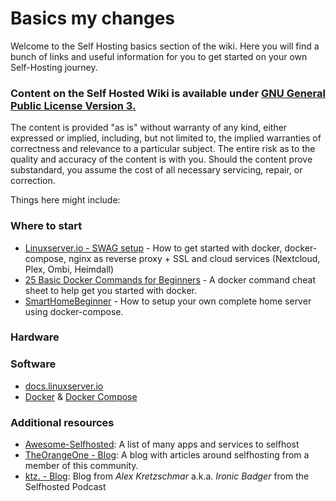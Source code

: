 # Basics my changes

Welcome to the Self Hosting basics section of the wiki. Here you will find a bunch of links and useful information for you to get started on your own Self-Hosting journey.

### Content on the Self Hosted Wiki is available under [GNU General Public License Version 3.](https://www.gnu.org/licenses/gpl-3.0.en.html)

The content is provided "as is" without warranty of any kind, either expressed or implied, including, but not limited to, the implied warranties of correctness and relevance to a particular subject. The entire risk as to the quality and accuracy of the content is with you. Should the content prove substandard, you assume the cost of all necessary servicing, repair, or correction.

Things here might include:

### Where to start<br>
  * [Linuxserver.io - SWAG setup](https://docs.linuxserver.io/general/swag) - How to get started with docker, docker-compose, nginx as reverse proxy + SSL and cloud services (Nextcloud, Plex, Ombi, Heimdall)
  * [25 Basic Docker Commands for Beginners](http://codeopolis.com/posts/25-basic-docker-commands-for-beginners/) - A docker command cheat sheet to help get you started with docker.
  * [SmartHomeBeginner](https://www.smarthomebeginner.com/) - How to setup your own complete home server using docker-compose.
### Hardware
### Software
  * [docs.linuxserver.io](https://docs.linuxserver.io/)
  * [Docker](https://www.docker.com/) & [Docker Compose](https://docs.docker.com/compose/)

### Additional resources
  * [Awesome-Selfhosted](https://github.com/awesome-selfhosted/awesome-selfhosted): A list of many apps and services to selfhost
  * [TheOrangeOne - Blog](https://theorangeone.net/posts/): A blog with articles around selfhosting from a member of this community.
  * [ktz. - Blog](https://blog.ktz.me/): Blog from *Alex Kretzschmar* a.k.a. *Ironic Badger* from the Selfhosted Podcast

